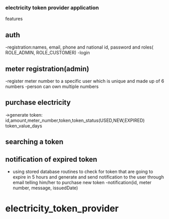 ### electricity token provider application  ###
features
## auth ##
 -registration:names, email, phone and national id, password and roles(
ROLE_ADMIN, ROLE_CUSTOMER)
-login

## meter registration(admin)
 -register meter number to a specific user which is unique and made up of 6 numbers
 -person can own multiple numbers
## purchase electricity
->generate token: id,amount,meter_number,token,token_status(USED,NEW,EXPIRED)
token_value_days
## searching a token
## notification of expired token
- using stored database routines to check for token that are going to expire in 5 hours and generate and send  notification to the user through email telling him/her to purchase new token
-notification(id, meter number, message, issuedDate)
# electricity_token_provider
